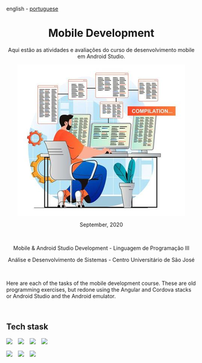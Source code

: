 <!-- LANGUAGE -->
<!-- LANGUAGE -->
<!-- LANGUAGE -->
english -
[portuguese](README_pt-br.md)
<br>  


<!-- HEADER -->
<!-- HEADER -->
<!-- HEADER -->
<h1 align="center">Mobile Development</h1>
<p align="center">Aqui estão as atividades e avaliações do curso de desenvolvimento mobile em Android Studio.</p>

<p align="center">
        <img    style="margin: auto; display: block;"
                src="../../resources/logo.jpg"/>
</p>


<!-- DATE -->
<!-- DATE -->
<!-- DATE -->
<p align="center">
        <span>September</span>,
        <span>2020</span></p>
<br>


<!-- LOCAL -->
<!-- LOCAL -->
<!-- LOCAL -->
<p align="center">
        <span>Mobile & Android Studio Development</span> -
        <span>Linguagem de Programação III</span></p>
<p align="center">
        <span>Análise e Desenvolvimento de Sistemas</span> -
        <span>Centro Universitário de São José</span></p>
<br>


<!-- TEXT -->
<!-- TEXT -->
<!-- TEXT -->
<!-- goals -->
<!--  just objectives, no results or opinions.-->
<p align="left">Here are each of the tasks of the mobile development course. These are old programming exercises, but redone using the Angular and Cordova stacks or Android Studio and the Android emulator.</p>
<br>


<!-- TECH -->
<!-- TECH -->
<!-- TECH -->
## Tech stask
<div style="display: flex; justify-content: left;">        <img    style="margin-right: 15px;"
                src="https://img.shields.io/badge/Angular-DD0031?style=for-the-badge&logo=angular&logoColor=white"/>
        <img    style="margin-right: 15px;"
                src="https://img.shields.io/badge/HTML5-E34F26?style=for-the-badge&logo=html5&logoColor=white"/>
        <img    style="margin-right: 15px;"
                src="https://img.shields.io/badge/CSS3-1572B6?style=for-the-badge&logo=css3&logoColor=white"/>
        <img    style="margin-right: 15px;"
                src="https://img.shields.io/badge/JavaScript-F7DF1E?style=for-the-badge&logo=javascript&logoColor=black"/>
</div>
<br>
<div style="display: flex; justify-content: left;">
        <img    style="margin-right: 15px;"
                src="https://img.shields.io/badge/Java-ED8B00?style=for-the-badge&logo=java&logoColor=white"/>
        <img    style="margin-right: 15px;"
                src="https://img.shields.io/badge/kotlin-%230095D5.svg?style=for-the-badge&logo=kotlin&logoColor=white"/>
        <img    style="margin-right: 15px;"
                src="https://img.shields.io/badge/Android_Studio-3DDC84?style=for-the-badge&logo=android-studio&logoColor=white"/>
</div>
<br>